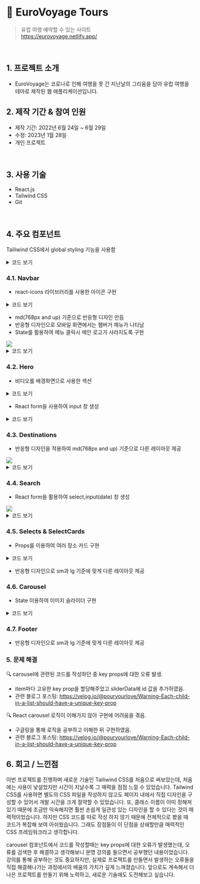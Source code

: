 # :pushpin: EuroVoyage Tours
>유럽 여행 예약할 수 있는 사이트  
>https://eurovoyage.netlify.app/  

</br>

## 1. 프로젝트 소개
  - EuroVoyage는 코로나로 인해 여행을 못 간 지난날의 그리움을 담아 유럽 여행을 테마로 제작된 웹 애플리케이션입니다.
  
## 2. 제작 기간 & 참여 인원
- 제작 기간: 2022년 6월 24일 ~ 6월 29일
- 수정: 2023년 1월 28일
- 개인 프로젝트

</br>

## 3. 사용 기술

  - React.js 
  - Tailwind CSS
  - Git

</br>

## 4. 주요 컴포넌트

Tailiwind CSS에서 global styling 기능을 사용함

<details>
<summary>코드 보기</summary>
<div markdown="1">

``` css

//making a global style variable
:root {
  --primary-dark: #5651e5;
  --primary-light: #709dff;
}

.icon {
  color: var(--primary-dark);
}
  
@layer base {
  body {
    @apply font-[Stoke];
  }
  li {
    @apply p-4;
  }

  h1 {
    @apply text-3xl md:text-4xl font-bold;
  }

  h2 {
    @apply text-3xl font-bold;
  }
  h3 {
    @apply text-xl font-bold;
  }
  button {
    @apply p-3 border bg-gradient-to-r from-[var(--primary-dark)] to-[var(--primary-light)] text-white rounded-md;
  }
  .icon {
    @apply text-2xl cursor-pointer;
  }
}
```

</div>
</details>


### 4.1. Navbar

- react-icons 라이브러리를 사용한 아이콘 구현
<details>
<summary>코드 보기</summary>
<div markdown="1">

``` 
  <div className="hidden md:flex">
        <BiSearch className="mr-2" size={20} />
        <BsPerson size={20} />
  </div>  

```
</div>
</details>


- md(768px and up) 기준으로 반응형 디자인 만듬
- 반응형 디자인으로 모바일 화면에서는 햄버거 메뉴가 나타남
- State를 활용하여 메뉴 클릭시 메인 로고가 사라지도록 구현
<img src="https://user-images.githubusercontent.com/90593162/226845330-5df8ddf6-6d95-4763-a429-2f29592fd6da.gif">

<details>
<summary>코드 보기</summary>
<div markdown="1">

``` 
  const [nav, setNav] = useState(false);
  const [logo, setLogo] = useState(false);
  const handleNav = () => {
    setNav(!nav);
    setLogo(!logo);
  };

.
.
.

      <div onClick={handleNav} className="md:hidden z-10">
        {nav ? (
          <AiOutlineClose className="text-black" size={20} />
        ) : (
          <HiOutlineMenuAlt4 size={20} />
        )}
      </div>

      {/* Mobile menu dropdown */}
      <div
        onClick={handleNav}
        className={
          nav
            ? "absolute text-black left-0 top-0 w-full bg-gray-100/90 px-4 py-7 flex flex-col"
            : "absolute left-[-100%] top-0 w-full bg-gray-100/90 px-4 py-7 flex flex-col"
        }
      >
        <ul>
          <h1>EUROPE</h1>
          <li className="border-b">Why us?</li>
          <li className="border-b">Book</li>
          <li className="border-b">Destination</li>
          <div className="flex flex-col">
            <button className="my-6">Search</button>
            <button>Account</button>
          </div>
          <div className="flex justify-between my-6">
            <FaFacebook className="icon" />
            <FaTwitter className="icon" />
            <FaYoutube className="icon" />
            <FaPinterest className="icon" />
            <FaInstagram className="icon" />
          </div>
        </ul>
      </div>

```
</div>
</details>

### 4.2. Hero

- 비디오를 배경화면으로 사용한 섹션
<details>
<summary>코드 보기</summary>
<div markdown="1">

``` 
    <video
        className="w-full h-full object-cover"
        src={london}
        autoPlay
        loop
        muted
      />
```
</div>
</details>

- React form을 사용하여 input 창 생성

<details>
<summary>코드 보기</summary>
<div markdown="1">

``` 
        <form className="flex justify-between items-center max-w-[700px] mx-auto w-full border p-1 rounded-md text-black bg-gray-100/90 mt-3">
          <div>
            <input
              className="bg-transparent w-[300px] sm:w-[400px] font-[Stoke] focus:outline-none pl-4 "
              type="text"
              placeholder="Search Destination"
            />
          </div>
          <div>
            <button>
              <AiOutlineSearch
                size={20}
                className="icon"
                style={{ color: "#ffffff" }}
              />
            </button>
          </div>
        </form>

```
</div>
</details>

### 4.3. Destinations

- 반응형 디자인을 적용하여 md(768px and up) 기준으로 다른 레이아웃 제공

<img src="https://user-images.githubusercontent.com/90593162/227235181-faa1f222-599a-45a3-90c4-4da6ef8bf0b6.gif">


<details>
<summary>코드 보기</summary>
<div markdown="1">

``` 
      <div className="grid grid-rows-none md:grid-cols-5 py-4 gap-2 md:gap-4">
        <img
          className="w-full h-full object-cover col-span-2 md:col-span-3 row-span-2"
          src={europe5}
          alt="/"
        />
        <img className="w-full h-full object-cover" src={europe1} alt="/" />
        <img className="w-full h-full object-cover" src={europe2} alt="/" />
        <img className="w-full h-full object-cover" src={europe3} alt="/" />
        <img className="w-full h-full object-cover" src={europe4} alt="/" />
      </div>

```
</div>
</details>

### 4.4. Search
- React form을 활용하여 select,input(date) 창 생성

<img src="https://github.com/pouryourlove/ultimate-react-course-main/assets/90593162/ddfc9283-2118-41c1-8343-2c25ce2ee881">

<details>
<summary>코드 보기</summary>
<div markdown="1">

``` 
        <form className="w-full">
          <div className="flex flex-col my-2">
            <label>Destination</label>
            <select className="border rounded-md p-2">
              <option>London</option>
              <option>Paris</option>
              <option>Porto</option>
              <option>Madrid</option>
              <option>Helsinki</option>
            </select>
          </div>
          <div className="flex flex-col my-4">
            <label>Check-in</label>
            <input className="border rounded-md p-2" type="date" />
          </div>
          <div className="flex flex-col my-2">
            <label>Check-Out</label>
            <input className="border rounded-md p-2" type="date" />
          </div>
          <button className="w-full my-4">Rates & Availabities</button>
        </form>

```
</div>
</details>

### 4.5. Selects & SelectCards

- Props를 이용하여 여러 장소 카드 구현

<details>
<summary>코드 보기</summary>
<div markdown="1">

``` 
const SelectsCard = (props) => {
  return (
    <div className="relative">
      <img className="w-full h-full object-cover" src={props.bg} alt="/" />
      <div className="bg-gray-900/30 absolute top-0 left-0 w-full h-full">
        <p className="left-4 bottom-4 text-2xl font-bold text-white absolute">
          {props.text}
        </p>
      </div>
    </div>
  );
};

```
</div>
</details>

- 반응형 디자인으로 sm과 lg 기준에 맞게 다른 레이아웃 제공

### 4.6. Carousel

- State 이용하여 이미지 슬라이더 구현

<details>
<summary>코드 보기</summary>
<div markdown="1">

``` 
  const Carousel = () => {
  const [slide, setSlide] = useState(0);
  const length = sliderData.length;

  const nextSlide = () => {
    setSlide(slide === length - 1 ? 0 : slide + 1);
  };
  const prevSlide = () => {
    setSlide(slide === 0 ? length - 1 : slide - 1);
  };

  return (
    <div className="max-w-[1240px] mx-auto px-4 py-16 relative flex justify-center items-center">
      <BsArrowLeftSquareFill
        onClick={prevSlide}
        className="absolute top-[50%] text-3xl text-white cursor-pointer left-8 "
      />
      <BsArrowRightSquareFill
        onClick={nextSlide}
        className="absolute top-[50%] text-3xl text-white cursor-pointer right-8"
      />

      {sliderData.map((item, index) => (
        //To show one at a time
        <div
          key={item.id}
          className={index === slide ? "opacity-100" : "opacity-0"}
        >
          {index === slide && (
            <img
              className="w-full rounded-md transition-all"
              src={item.url}
              alt="/"
            />
          )}
        </div>
      ))}
    </div>
  );
};


```
</div>
</details>

### 4.7. Footer

- 반응형 디자인으로 sm과 lg 기준에 맞게 다른 레이아웃 제공


### 5. 문제 해결
🔍 carousel에 관련된 코드를 작성하던 중 key props에 대한 오류 발생. 

- item마다 고유한 key prop을 할당해주었고 sliderData에 id 값을 추가하였음. 
- 관련 블로그 포스팅: https://velog.io/@pouryourlove/Warning-Each-child-in-a-list-should-have-a-unique-key-prop
 
🔍 React carousel 로직이 이해가지 않아 구현에 어려움을 겪음.

- 구글링을 통해 로직을 공부하고 이해한 뒤 구현하였음.
- 관련 블로그 포스팅: https://velog.io/@pouryourlove/Warning-Each-child-in-a-list-should-have-a-unique-key-prop

## 6. 회고 / 느낀점
이번 프로젝트를 진행하며 새로운 기술인 Tailiwind CSS를 처음으로 써보았는데, 처음에는 사용이 낯설었지만 시간이 지날수록 그 매력을 점점 느낄 수 있었습니다. Tailwind CSS를 사용하면 별도의 CSS 파일을 작성하지 않고도 페이지 내에서 직접 디자인을 구성할 수 있어서 개발 시간을 크게 절약할 수 있었습니다. 또, 클래스 이름이 이미 정해져 있기 때문에 조금만 익숙해지면 훨씬 손쉽게 일관성 있는 디자인을 할 수 있다는 것이 매력적이었습니다. 하지만 CSS 코드를 따로 작성 하지 않기 때문에 전체적으로 봤을 때 코드가 복잡해 보여 아쉬웠습니다. 그래도 장점들이 이 단점을 상쇄할만큼 매력적인 CSS 프레임워크라고 생각합니다.  

carousel 컴포넌트에서 코드를 작성할때는 key props에 대한 오류가 발생했는데, 오류를 검색한 후 해결하고 생각해보니 분명 강의를 들으면서 공부했던 내용이었습니다. 강의를 통해 공부하는 것도 중요하지만, 실제로 프로젝트를 만들면서 발생하는 오류들을 직접 해결해나가는 과정에서의 배움의 가치가 깊게 느껴졌습니다. 앞으로도 계속해서 더 나은 프로젝트를 만들기 위해 노력하고, 새로운 기술에도 도전해보고 싶습니다. 


